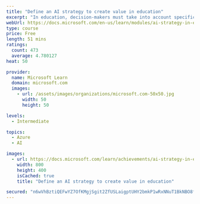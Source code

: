 ```yaml
---
title: "Define an AI strategy to create value in education"
excerpt: "In education, decision-makers must take into account specific industry considerations before they can realize the true transformational power of AI. Educational institutions and organizations need to think strategically about AI—and they need to start today. To create real value, a comprehensive understanding of all the strategic components is required."
webUrl: https://docs.microsoft.com/en-us/learn/modules/ai-strategy-in-education/
type: course
price: Free
length: 51 mins
ratings:
  count: 473
  average: 4.780127
heat: 50

provider:
  name: Microsoft Learn
  domain: microsoft.com
  images:
    - url: /assets/images/organizations/microsoft.com-50x50.jpg
      width: 50
      height: 50

levels:
  - Intermediate

topics:
  - Azure
  - AI

images:
  - url: https://docs.microsoft.com/learn/achievements/ai-strategy-in-education-social.png
    width: 800
    height: 400
    isCached: true
    title: "Define an AI strategy to create value in education"

secured: "n6wVhBztiQEFwYZ7OfKMgjSgit2ZfUSLaigptUHY2bmkP1wRxNNuT1BkNBO8flCpuqtbXAGfhwPWP0qqn6w5ijRHHGTobckOsQtBgAufmx9me5IgUMe/SjqaI6lxbt/fUzMK+Ie6EejRFi1BhvUDV1wuK6ovowED0NuDf/lsQIPppX/yVeTHX4WMr28Gp2AldjM3iFctZ5ud9UqqQZToxCQBW1nulE2J5QWBfoKcgQggrkBrbzFEo5yt2/ZGTQ/qjGQsNhO3o2nZrCmQOZtzF0gBWIGhMZP1h7n4N24tm2a/+xMlsYor54tFEapa/pLUPB7o9Wf94I5f4zkU+F02oK2b2yURwEFtVNCUHjL0GUSWuWPEs16HymppfQSuF+oQ9WhckCtkHyYHPg0a83rTdw==;CevPg4XMGtl1O+A/4HKdJw=="
---
```


